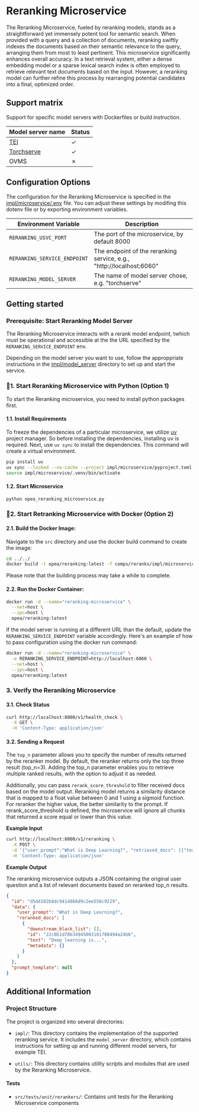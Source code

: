 # Reranking Microservice

The Reranking Microservice, fueled by reranking models, stands as a straightforward yet immensely potent tool for semantic search. When provided with a query and a collection of documents, reranking swiftly indexes the documents based on their semantic relevance to the query, arranging them from most to least pertinent. This microservice significantly enhances overall accuracy. In a text retrieval system, either a dense embedding model or a sparse lexical search index is often employed to retrieve relevant text documents based on the input. However, a reranking model can further refine this process by rearranging potential candidates into a final, optimized order.

## Support matrix

Support for specific model servers with Dockerfiles or build instruction.

| Model server name               |  Status   |
| ---------------------------     | --------- |
| [TEI](./impl/model_server/tei/) | &#x2713;  |
| [Torchserve](./impl/model_server/torchserve/) | &#x2713;  |
| OVMS                            | &#x2717;  |


## Configuration Options

The configuration for the Reranking Microservice is specified in the [impl/microservice/.env](impl/microservice/.env) file. You can adjust these settings by modifing this dotenv file or by exporting environment variables.

| Environment Variable        | Description                                                                |
|-----------------------------|----------------------------------------------------------------------------|
| `RERANKING_USVC_PORT`       | The port of the microservice, by default 8000                              |
| `RERANKING_SERVICE_ENDPOINT`     | The endpoint of the reranking service, e.g., "http://localhost:6060" |
| `RERANKING_MODEL_SERVER`     | The name of model server chose, e.g. "torchserve" |


## Getting started

### Prerequisite: Start Reranking Model Server
The Reranking Microservice interacts with a rerank model endpoint,  twhich must be operational and accessible at the the URL specified by the `RERANKING_SERVICE_ENDPOINT` env.

Depending on the model server you want to use, follow the approppriate instructions in the [impl/model_server](impl/model_server/) directory to set up and start the service.

### 🚀1. Start Reranking Microservice with Python (Option 1)

To start the Reranking microservice, you need to install python packages first.

#### 1.1. Install Requirements
To freeze the dependencies of a particular microservice, we utilize [uv](https://github.com/astral-sh/uv) project manager. So before installing the dependencies, installing uv is required.
Next, use `uv sync` to install the dependencies. This command will create a virtual environment.

```bash
pip install uv
uv sync --locked --no-cache --project impl/microservice/pyproject.toml
source impl/microservice/.venv/bin/activate
```

#### 1.2. Start Microservice

```bash
python opea_reranking_microservice.py
```

### 🚀2. Start Retranking Microservice with Docker (Option 2)

#### 2.1. Build the Docker Image:
Navigate to the `src` directory and use the docker build command to create the image:
```bash
cd ../../
docker build -t opea/reranking:latest -f comps/reranks/impl/microservice/Dockerfile .
```
Please note that the building process may take a while to complete.

#### 2.2. Run the Docker Container:
```bash
docker run -d --name="reranking-microservice" \
  --net=host \
  --ipc=host \
  opea/reranking:latest
```

If the model server is running at a different URL than the default, update the `RERANKING_SERVICE_ENDPOINT` variable accordingly. Here's an example of how to pass configuration using the docker run command:

```bash
docker run -d --name="reranking-microservice" \
  -e RERANKING_SERVICE_ENDPOINT=http://localhost:6060 \
  --net=host \
  --ipc=host \
  opea/reranking:latest
```

### 3. Verify the Reraniking Microservice

#### 3.1. Check Status

```bash
curl http://localhost:8000/v1/health_check \
  -X GET \
  -H 'Content-Type: application/json'
```

####  3.2. Sending a Request

The `top_n` parameter allows you to specify the number of results returned by the reranker model. By default, the reranker returns only the top three result (top_n=3). Adding the top_n parameter enables you to retrieve multiple ranked results, with the option to adjust it as needed.

Additionally, you can pass `rerank_score_threshold` to filter received docs based on the model output. Reranking model returns a similarity distance that is mapped to a float value between 0 and 1 using a sigmoid function. For reranker the higher value, the better similarity to the prompt. If rerank_score_threshold is defined, the microservice will ignore all chunks that returned a score equal or lower than this value.

**Example Input**

```bash
curl http://localhost:8000/v1/reranking \
  -X POST \
  -d '{"user_prompt":"What is Deep Learning?", "retrieved_docs": [{"text":"Deep Learning is not..."}, {"text":"Deep learning is..."}], "top_n":1, "rerank_score_threshold": 0.02}' \
  -H 'Content-Type: application/json'
```

**Example Output**

The reranking microservice outputs a JSON containing the original user question and a list of relevant documents based on reranked top_n results.
```json
{
  "id": "d5d4102b8dc9414866d9c2ee550c9229",
  "data": {
    "user_prompt": "What is Deep Learning?",
    "reranked_docs": [
      {
        "downstream_black_list": [],
        "id": "22c8b1d78b34945003101708494a24b6",
        "text": "Deep learning is...",
        "metadata": {}
      }
    ]
  },
  "prompt_template": null
}
```

## Additional Information
### Project Structure


The project is organized into several directories:

- `impl/`: This directory contains the implementation of the supported reranking service. It includes the `model_server` directory, which contains instructions for setting up and running different model servers, for example TEI.

- `utils/`: This directory contains utility scripts and modules that are used by the Reranking Microservice.

#### Tests
- `src/tests/unit/rerankers/`: Contains unit tests for the Reranking Microservice components
